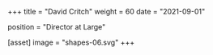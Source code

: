 +++
title = "David Critch"
weight = 60
date = "2021-09-01"

position = "Director at Large"

[asset]
  image = "shapes-06.svg"
+++

